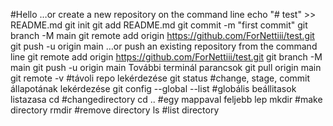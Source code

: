#Hello
…or create a new repository on the command line
echo "# test" >> README.md
git init
git add README.md
git commit -m "first commit"
git branch -M main
git remote add origin https://github.com/ForNettiii/test.git
git push -u origin main
…or push an existing repository from the command line
git remote add origin https://github.com/ForNettiii/test.git
git branch -M main
git push -u origin main
További terminál parancsok
git pull origin main
git remote -v #távoli repo lekérdezése
git status #change, stage, commit állapotának lekérdezése
git config --global --list #globális beállitasok listazasa
cd #changedirectory
cd .. #egy mappaval feljebb lep
mkdir #make directory
rmdir #remove directory
ls #list directory

